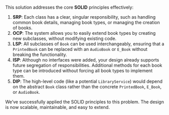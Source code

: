 This solution addresses the core **SOLID** principles effectively:

1. **SRP**: Each class has a clear, singular responsibility, such as handling common book details, managing book types, or managing the creation of books.
2. **OCP**: The system allows you to easily extend book types by creating new subclasses, without modifying existing code.
3. **LSP**: All subclasses of `Book` can be used interchangeably, ensuring that a `PrintedBook` can be replaced with an `AudioBook` or `E_Book` without breaking the functionality.
4. **ISP**: Although no interfaces were added, your design already supports future segregation of responsibilities. Additional methods for each book type can be introduced without forcing all book types to implement them.
5. **DIP**: The high-level code (like a potential `LibraryService`) would depend on the abstract `Book` class rather than the concrete `PrintedBook`, `E_Book`, or `AudioBook`.

We’ve successfully applied the SOLID principles to this problem. The design is now scalable, maintainable, and easy to extend.